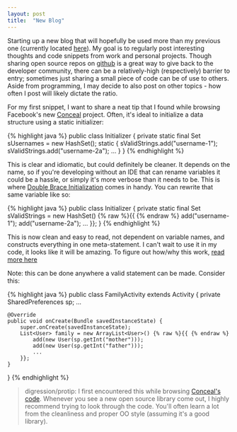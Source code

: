 ```yaml
---
layout: post
title:  "New Blog"
---
```


Starting up a new blog that will hopefully be used more than my previous one (currently located [here](https://ronshapiro.github.io)). My goal is to regularly post interesting thoughts and code snippets from work and personal projects. Though sharing open source repos on [github](https://github.com) is a great way to give back to the developer community, there can be a relatively-high (respectively) barrier to entry; sometimes just sharing a small piece of code can be of use to others. Aside from programming, I may decide to also post on other topics - how often I post will likely dictate the ratio.

For my first snippet, I want to share a neat tip that I found while browsing Facebook's new [Conceal](https://facebook.github.io/conceal) project. Often, it's ideal to initialize a data structure using a static initializer: 

{% highlight java %}
public class Initializer {
    private static final Set<String> sUsernames = 
        new HashSet<String>();
    static {
        sValidStrings.add("username-1");
        sValidStrings.add("username-2a");
        ...
    }
}
{% endhighlight %}

This is clear and idiomatic, but could definitely be cleaner. It depends on the name, so if you're developing without an IDE that can rename variables it could be a hassle, or simply it's more verbose than it needs to be. This is where [Double Brace Initialization](http://c2.com/cgi/wiki?DoubleBraceInitialization) comes in handy. You can rewrite that same variable like so:

{% highlight java %}
public class Initializer {
    private static final Set<String> sValidStrings =
        new HashSet<String>() {% raw %}{{ {% endraw %}
            add("username-1");
            add("username-2a");
            ...
        }};
}
{% endhighlight %}    

This is now clean and easy to read, not dependent on variable names, and constructs everything in one meta-statement. I can't wait to use it in my code, it looks like it will be amazing. To figure out how/why this work, [read more here](http://c2.com/cgi/wiki?DoubleBraceInitialization)

Note: this can be done anywhere a valid statement can be made. Consider this:

{% highlight java %}
public class FamilyActivity extends Activity {
    private SharedPreferences sp;
    ...

    @Override
    public void onCreate(Bundle savedInstanceState) {
        super.onCreate(savedInstanceState);
        List<User> family = new ArrayList<User>() {% raw %}{{ {% endraw %}
            add(new User(sp.getInt("mother")));
            add(new User(sp.getInt("father")));
            ...
        }};
    }
}
{% endhighlight %}

> digression/protip: I first encountered this while browsing [Conceal's code](https://github.com/facebook/conceal/blob/24a97da5aa8bd2ac497acfb878d16dbe8f669fa8/java/com/facebook/crypto/util/SystemNativeCryptoLibrary.java#L23-L26). Whenever you see a new open source library come out, I highly recommend trying to look through the code. You'll often learn a lot from the cleanliness and proper OO style (assuming it's a good library).